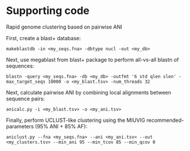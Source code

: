 # Supporting code
Rapid genome clustering based on pairwise ANI

First, create a blast+ database:  
```Shell
makeblastdb -in <my_seqs.fna> -dbtype nucl -out <my_db> 
```

Next, use megablast from blast+ package to perform all-vs-all blastn of sequences:  
```Shell
blastn -query <my_seqs.fna> -db <my_db> -outfmt '6 std qlen slen' -max_target_seqs 10000 -o <my_blast.tsv> -num_threads 32
```

Next, calculate pairwise ANI by combining local alignments between sequence pairs:  
```Shell
anicalc.py -i <my_blast.tsv> -o <my_ani.tsv>
```

Finally, perform UCLUST-like clustering using the MIUVIG recommended-parameters (95% ANI + 85% AF):  
```Shell
aniclust.py --fna <my_seqs.fna> --ani <my_ani.tsv> --out <my_clusters.tsv> --min_ani 95 --min_tcov 85 --min_qcov 0
```